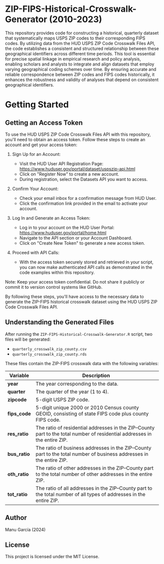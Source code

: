 # ZIP-FIPS-Historical-Crosswalk-Generator (2010-2023)

This repository provides code for constructing a historical, quarterly dataset that systematically maps USPS ZIP codes to their corresponding FIPS codes. By utilizing data from the HUD USPS ZIP Code Crosswalk Files API, the code establishes a consistent and structured relationship between these geographical identifiers across different time periods. This tool is essential for precise spatial linkage in empirical research and policy analysis, enabling scholars and analysts to integrate and align datasets that employ varying geographical coding schemes over time. By ensuring accurate and reliable correspondence between ZIP codes and FIPS codes historically, it enhances the robustness and validity of analyses that depend on consistent geographical identifiers.


# Getting Started
## Getting an Access Token

To use the HUD USPS ZIP Code Crosswalk Files API with this repository, you'll need to obtain an access token. Follow these steps to create an account and get your access token:

1. Sign Up for an Account:
   - Visit the HUD User API Registration Page: https://www.huduser.gov/portal/dataset/uspszip-api.html
   - Click on "Register Now" to create a new account.
   - During registration, select the Datasets API you want to access.

2. Confirm Your Account:
   - Check your email inbox for a confirmation message from HUD User.
   - Click the confirmation link provided in the email to activate your account.

3. Log In and Generate an Access Token:
   - Log in to your account on the HUD User Portal: https://www.huduser.gov/portal/home.html
   - Navigate to the API section or your Account Dashboard.
   - Click on "Create New Token" to generate a new access token.

4. Proceed with API Calls:
   - With the access token securely stored and retrieved in your script, you can now make authenticated API calls as demonstrated in the code examples within this repository.

Note: Keep your access token confidential. Do not share it publicly or commit it to version control systems like GitHub.

By following these steps, you'll have access to the necessary data to generate the ZIP-FIPS historical crosswalk dataset using the HUD USPS ZIP Code Crosswalk Files API.

## Understanding the Generated Files

After running the `ZIP-FIPS-Historical-Crosswalk-Generator.R` script, two files will be generated:

- `quarterly_crosswalk_zip_county.csv`
- `quarterly_crosswalk_zip_county.rds`

These files contain the ZIP-FIPS crosswalk data with the following variables:

| Variable      | Description                                                                                                                                      |
|---------------|--------------------------------------------------------------------------------------------------------------------------------------------------|
| **year**      | The year corresponding to the data.                                                                                                              |
| **quarter**   | The quarter of the year (1 to 4).                                                                                                                |
| **zipcode**   | 5-digit USPS ZIP code.                                                                                                                           |
| **fips_code** | 5-digit unique 2000 or 2010 Census county GEOID, consisting of state FIPS code plus county FIPS code.                                             |
| **res_ratio** | The ratio of residential addresses in the ZIP–County part to the total number of residential addresses in the entire ZIP.                         |
| **bus_ratio** | The ratio of business addresses in the ZIP–County part to the total number of business addresses in the entire ZIP.                               |
| **oth_ratio** | The ratio of other addresses in the ZIP–County part to the total number of other addresses in the entire ZIP.                                     |
| **tot_ratio** | The ratio of all addresses in the ZIP–County part to the total number of all types of addresses in the entire ZIP.                                |

## Author

Manu García (2024)

## License

This project is licensed under the MIT License.
